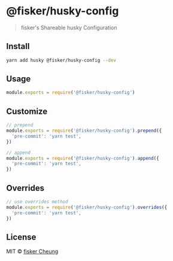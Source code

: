# @fisker/husky-config

> fisker's Shareable husky Configuration

## Install

```sh
yarn add husky @fisker/husky-config --dev
```

## Usage

```js
module.exports = require('@fisker/husky-config')
```

## Customize

```js
// prepend
module.exports = require('@fisker/husky-config').prepend({
  'pre-commit': 'yarn test',
})

// append
module.exports = require('@fisker/husky-config').append({
  'pre-commit': 'yarn test',
})
```

## Overrides

```js
// use overrides method
module.exports = require('@fisker/husky-config').overrides({
  'pre-commit': 'yarn test',
})
```

## License

MIT © [fisker Cheung](https://www.fiskercheung.com/)
